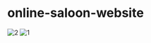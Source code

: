 # online-saloon-website
![2](https://user-images.githubusercontent.com/110011600/198567728-cbfce652-057c-48e3-b873-4fcee60955ca.png)
![1](https://user-images.githubusercontent.com/110011600/198568067-3dda1686-575e-474c-98ff-2503882840cc.png)

